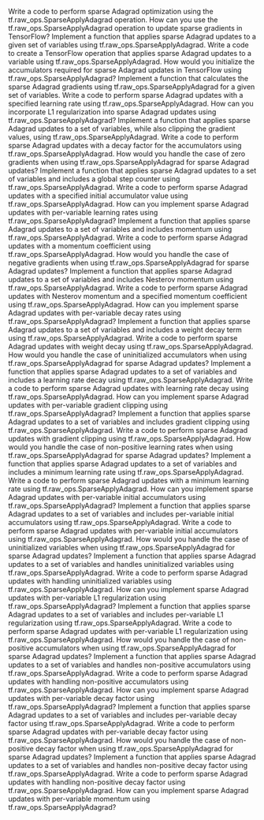 Write a code to perform sparse Adagrad optimization using the tf.raw_ops.SparseApplyAdagrad operation.
How can you use the tf.raw_ops.SparseApplyAdagrad operation to update sparse gradients in TensorFlow?
Implement a function that applies sparse Adagrad updates to a given set of variables using tf.raw_ops.SparseApplyAdagrad.
Write a code to create a TensorFlow operation that applies sparse Adagrad updates to a variable using tf.raw_ops.SparseApplyAdagrad.
How would you initialize the accumulators required for sparse Adagrad updates in TensorFlow using tf.raw_ops.SparseApplyAdagrad?
Implement a function that calculates the sparse Adagrad gradients using tf.raw_ops.SparseApplyAdagrad for a given set of variables.
Write a code to perform sparse Adagrad updates with a specified learning rate using tf.raw_ops.SparseApplyAdagrad.
How can you incorporate L1 regularization into sparse Adagrad updates using tf.raw_ops.SparseApplyAdagrad?
Implement a function that applies sparse Adagrad updates to a set of variables, while also clipping the gradient values, using tf.raw_ops.SparseApplyAdagrad.
Write a code to perform sparse Adagrad updates with a decay factor for the accumulators using tf.raw_ops.SparseApplyAdagrad.
How would you handle the case of zero gradients when using tf.raw_ops.SparseApplyAdagrad for sparse Adagrad updates?
Implement a function that applies sparse Adagrad updates to a set of variables and includes a global step counter using tf.raw_ops.SparseApplyAdagrad.
Write a code to perform sparse Adagrad updates with a specified initial accumulator value using tf.raw_ops.SparseApplyAdagrad.
How can you implement sparse Adagrad updates with per-variable learning rates using tf.raw_ops.SparseApplyAdagrad?
Implement a function that applies sparse Adagrad updates to a set of variables and includes momentum using tf.raw_ops.SparseApplyAdagrad.
Write a code to perform sparse Adagrad updates with a momentum coefficient using tf.raw_ops.SparseApplyAdagrad.
How would you handle the case of negative gradients when using tf.raw_ops.SparseApplyAdagrad for sparse Adagrad updates?
Implement a function that applies sparse Adagrad updates to a set of variables and includes Nesterov momentum using tf.raw_ops.SparseApplyAdagrad.
Write a code to perform sparse Adagrad updates with Nesterov momentum and a specified momentum coefficient using tf.raw_ops.SparseApplyAdagrad.
How can you implement sparse Adagrad updates with per-variable decay rates using tf.raw_ops.SparseApplyAdagrad?
Implement a function that applies sparse Adagrad updates to a set of variables and includes a weight decay term using tf.raw_ops.SparseApplyAdagrad.
Write a code to perform sparse Adagrad updates with weight decay using tf.raw_ops.SparseApplyAdagrad.
How would you handle the case of uninitialized accumulators when using tf.raw_ops.SparseApplyAdagrad for sparse Adagrad updates?
Implement a function that applies sparse Adagrad updates to a set of variables and includes a learning rate decay using tf.raw_ops.SparseApplyAdagrad.
Write a code to perform sparse Adagrad updates with learning rate decay using tf.raw_ops.SparseApplyAdagrad.
How can you implement sparse Adagrad updates with per-variable gradient clipping using tf.raw_ops.SparseApplyAdagrad?
Implement a function that applies sparse Adagrad updates to a set of variables and includes gradient clipping using tf.raw_ops.SparseApplyAdagrad.
Write a code to perform sparse Adagrad updates with gradient clipping using tf.raw_ops.SparseApplyAdagrad.
How would you handle the case of non-positive learning rates when using tf.raw_ops.SparseApplyAdagrad for sparse Adagrad updates?
Implement a function that applies sparse Adagrad updates to a set of variables and includes a minimum learning rate using tf.raw_ops.SparseApplyAdagrad.
Write a code to perform sparse Adagrad updates with a minimum learning rate using tf.raw_ops.SparseApplyAdagrad.
How can you implement sparse Adagrad updates with per-variable initial accumulators using tf.raw_ops.SparseApplyAdagrad?
Implement a function that applies sparse Adagrad updates to a set of variables and includes per-variable initial accumulators using tf.raw_ops.SparseApplyAdagrad.
Write a code to perform sparse Adagrad updates with per-variable initial accumulators using tf.raw_ops.SparseApplyAdagrad.
How would you handle the case of uninitialized variables when using tf.raw_ops.SparseApplyAdagrad for sparse Adagrad updates?
Implement a function that applies sparse Adagrad updates to a set of variables and handles uninitialized variables using tf.raw_ops.SparseApplyAdagrad.
Write a code to perform sparse Adagrad updates with handling uninitialized variables using tf.raw_ops.SparseApplyAdagrad.
How can you implement sparse Adagrad updates with per-variable L1 regularization using tf.raw_ops.SparseApplyAdagrad?
Implement a function that applies sparse Adagrad updates to a set of variables and includes per-variable L1 regularization using tf.raw_ops.SparseApplyAdagrad.
Write a code to perform sparse Adagrad updates with per-variable L1 regularization using tf.raw_ops.SparseApplyAdagrad.
How would you handle the case of non-positive accumulators when using tf.raw_ops.SparseApplyAdagrad for sparse Adagrad updates?
Implement a function that applies sparse Adagrad updates to a set of variables and handles non-positive accumulators using tf.raw_ops.SparseApplyAdagrad.
Write a code to perform sparse Adagrad updates with handling non-positive accumulators using tf.raw_ops.SparseApplyAdagrad.
How can you implement sparse Adagrad updates with per-variable decay factor using tf.raw_ops.SparseApplyAdagrad?
Implement a function that applies sparse Adagrad updates to a set of variables and includes per-variable decay factor using tf.raw_ops.SparseApplyAdagrad.
Write a code to perform sparse Adagrad updates with per-variable decay factor using tf.raw_ops.SparseApplyAdagrad.
How would you handle the case of non-positive decay factor when using tf.raw_ops.SparseApplyAdagrad for sparse Adagrad updates?
Implement a function that applies sparse Adagrad updates to a set of variables and handles non-positive decay factor using tf.raw_ops.SparseApplyAdagrad.
Write a code to perform sparse Adagrad updates with handling non-positive decay factor using tf.raw_ops.SparseApplyAdagrad.
How can you implement sparse Adagrad updates with per-variable momentum using tf.raw_ops.SparseApplyAdagrad?